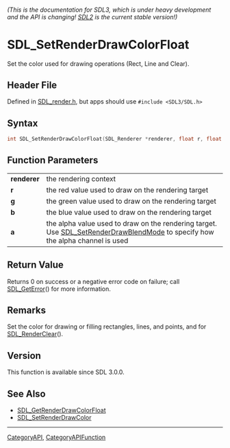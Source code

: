 ###### (This is the documentation for SDL3, which is under heavy development and the API is changing! [SDL2](https://wiki.libsdl.org/SDL2/) is the current stable version!)
# SDL_SetRenderDrawColorFloat

Set the color used for drawing operations (Rect, Line and Clear).

## Header File

Defined in [SDL_render.h](https://github.com/libsdl-org/SDL/blob/main/include/SDL3/SDL_render.h), but apps should use `#include <SDL3/SDL.h>`

## Syntax

```c
int SDL_SetRenderDrawColorFloat(SDL_Renderer *renderer, float r, float g, float b, float a);

```

## Function Parameters

|                  |                                                                                                                                                             |
| ---------------- | ----------------------------------------------------------------------------------------------------------------------------------------------------------- |
| **renderer**     | the rendering context                                                                                                                                       |
| **r**            | the red value used to draw on the rendering target                                                                                                          |
| **g**            | the green value used to draw on the rendering target                                                                                                        |
| **b**            | the blue value used to draw on the rendering target                                                                                                         |
| **a**            | the alpha value used to draw on the rendering target. Use [SDL_SetRenderDrawBlendMode](SDL_SetRenderDrawBlendMode) to specify how the alpha channel is used |

## Return Value

Returns 0 on success or a negative error code on failure; call
[SDL_GetError](SDL_GetError)() for more information.

## Remarks

Set the color for drawing or filling rectangles, lines, and points, and for
[SDL_RenderClear](SDL_RenderClear)().

## Version

This function is available since SDL 3.0.0.

## See Also

* [SDL_GetRenderDrawColorFloat](SDL_GetRenderDrawColorFloat)
* [SDL_SetRenderDrawColor](SDL_SetRenderDrawColor)

----
[CategoryAPI](CategoryAPI), [CategoryAPIFunction](CategoryAPIFunction)

